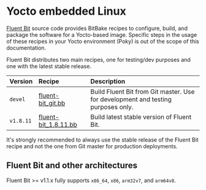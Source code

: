 # Yocto embedded Linux

[Fluent Bit](https://fluentbit.io) source code provides BitBake recipes to configure, build, and package the software for a Yocto-based image. Specific steps in the usage of these recipes in your Yocto environment (Poky) is out of the scope of this documentation.

Fluent Bit distributes two main recipes, one for testing/dev purposes and one with the latest stable release.

| Version | Recipe | Description |
| :--- | :--- | :--- |
| `devel` | [fluent-bit\_git.bb](https://github.com/fluent/fluent-bit/blob/master/fluent-bit_git.bb) | Build Fluent Bit from Git master. Use for development and testing purposes only. |
| `v1.8.11` | [fluent-bit\_1.8.11.bb](https://github.com/fluent/fluent-bit/blob/v1.8.11/fluent-bit_1.8.11.bb) | Build latest stable version of Fluent Bit. |

It's strongly recommended to always use the stable release of the Fluent Bit recipe and not the one from Git master for production deployments.

## Fluent Bit and other architectures

Fluent Bit &gt;= v1.1.x fully supports `x86_64`, `x86`, `arm32v7`, and `arm64v8`.
